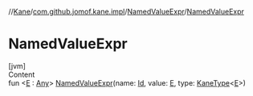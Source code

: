 //[Kane](../../index.md)/[com.github.jomof.kane.impl](../index.md)/[NamedValueExpr](index.md)/[NamedValueExpr](-named-value-expr.md)



# NamedValueExpr  
[jvm]  
Content  
fun <[E](index.md) : [Any](https://kotlinlang.org/api/latest/jvm/stdlib/kotlin/-any/index.html)> [NamedValueExpr](-named-value-expr.md)(name: [Id](../index.md#%5Bcom.github.jomof.kane.impl%2FId%2F%2F%2FPointingToDeclaration%2F%5D%2FClasslikes%2F-1588672227), value: [E](index.md), type: [KaneType](../../com.github.jomof.kane.impl.types/-kane-type/index.md)<[E](index.md)>)  



